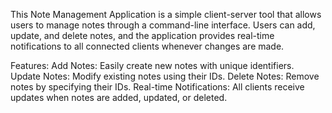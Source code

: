 This Note Management Application is a simple client-server tool that allows users to manage notes through a command-line interface. Users can add, update, and delete notes, and the application provides real-time notifications to all connected clients whenever changes are made.

Features:
Add Notes: Easily create new notes with unique identifiers.
Update Notes: Modify existing notes using their IDs.
Delete Notes: Remove notes by specifying their IDs.
Real-time Notifications: All clients receive updates when notes are added, updated, or deleted.
